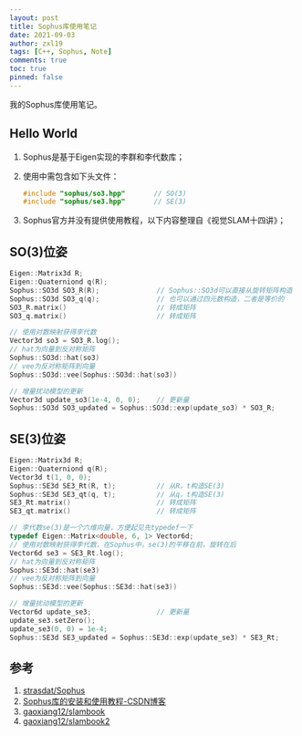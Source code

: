 ```yaml
---
layout: post
title: Sophus库使用笔记
date: 2021-09-03
author: zxl19
tags: [C++, Sophus, Note]
comments: true
toc: true
pinned: false
---
```


我的Sophus库使用笔记。

<!-- more -->

## Hello World

1. Sophus是基于Eigen实现的李群和李代数库；
2. 使用中需包含如下头文件：

    ```cpp
    #include "sophus/so3.hpp"       // SO(3)
    #include "sophus/se3.hpp"       // SE(3)
    ```

3. Sophus官方并没有提供使用教程，以下内容整理自《视觉SLAM十四讲》；

## SO(3)位姿

```cpp
Eigen::Matrix3d R;
Eigen::Quaterniond q(R);
Sophus::SO3d SO3_R(R);              // Sophus::SO3d可以直接从旋转矩阵构造
Sophus::SO3d SO3_q(q);              // 也可以通过四元数构造，二者是等价的
SO3_R.matrix()                      // 转成矩阵
SO3_q.matrix()                      // 转成矩阵

// 使用对数映射获得李代数
Vector3d so3 = SO3_R.log();
// hat为向量到反对称矩阵
Sophus::SO3d::hat(so3)
// vee为反对称矩阵到向量
Sophus::SO3d::vee(Sophus::SO3d::hat(so3))

// 增量扰动模型的更新
Vector3d update_so3(1e-4, 0, 0);    // 更新量
Sophus::SO3d SO3_updated = Sophus::SO3d::exp(update_so3) * SO3_R;
```

## SE(3)位姿

```cpp
Eigen::Matrix3d R;
Eigen::Quaterniond q(R);
Vector3d t(1, 0, 0);
Sophus::SE3d SE3_Rt(R, t);          // 从R，t构造SE(3)
Sophus::SE3d SE3_qt(q, t);          // 从q，t构造SE(3)
SE3_Rt.matrix()                     // 转成矩阵
SE3_qt.matrix()                     // 转成矩阵

// 李代数se(3)是一个六维向量，方便起见先typedef一下
typedef Eigen::Matrix<double, 6, 1> Vector6d;
// 使用对数映射获得李代数，在Sophus中，se(3)的平移在前，旋转在后
Vector6d se3 = SE3_Rt.log();
// hat为向量到反对称矩阵
Sophus::SE3d::hat(se3)
// vee为反对称矩阵到向量
Sophus::SE3d::vee(Sophus::SE3d::hat(se3))

// 增量扰动模型的更新
Vector6d update_se3;                // 更新量
update_se3.setZero();
update_se3(0, 0) = 1e-4;
Sophus::SE3d SE3_updated = Sophus::SE3d::exp(update_se3) * SE3_Rt;
```

## 参考

1. [strasdat/Sophus](https://github.com/strasdat/Sophus)
2. [Sophus库的安装和使用教程-CSDN博客](https://blog.csdn.net/u011092188/article/details/77833022)
3. [gaoxiang12/slambook](https://github.com/gaoxiang12/slambook)
4. [gaoxiang12/slambook2](https://github.com/gaoxiang12/slambook2)
